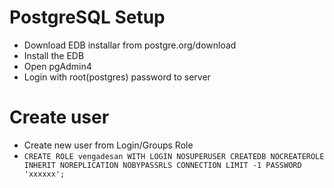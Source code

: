 # PostgreSQL Setup

- Download EDB installar from postgre.org/download
- Install the EDB
- Open pgAdmin4
- Login with root(postgres) password to server

# Create user

- Create new user from Login/Groups Role
- `CREATE ROLE vengadesan WITH
	LOGIN
	NOSUPERUSER
	CREATEDB
	NOCREATEROLE
	INHERIT
	NOREPLICATION
	NOBYPASSRLS
	CONNECTION LIMIT -1
	PASSWORD 'xxxxxx';`
